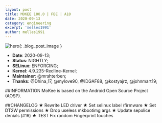 ```yaml
---
layout: post
title: MOKEE 100.0 | FBE | A10
date: 2020-09-13
category: engineering
excerpt: 'melles1991'
author: melles1991
---
```


![hero]({{site.baseurl}}/images/engineering/Xiaomi-Redmi-7-mokee.jpg){: .blog_post_image }

* **Date**: 2020-09-13;
* **Status**: NIGHTLY;
* **SELinux**: ENFORCING;
* **Kernel**: 4.9.235-Redline-Kernel;
* **Maintainer**: @mrshterben;
* **Thanks**: @Dhina_17, @mylove90, @IDGAF88, @kostyajrz, @johnmart19;


##INFORMATION
MoKee is based on the Android Open Source Project (AOSP).

##CHANGELOG
★ Rewrite LED driver
★ Set selinux label /firmware
★ Set DT2W permissions
★ Drop useless mkbootimg args
★ Update sepolice denials (#16)
★ TEST Fix random Fingerprint touches 